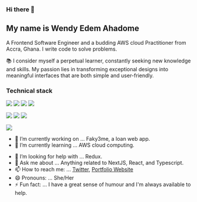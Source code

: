 <!-- ![alt text](https://i.imgur.com/gGydeDF.jpg "Banner Image") -->

### Hi there 👋

## My name is Wendy Edem Ahadome
A Frontend Software Engineer and a budding AWS cloud Practitioner from Accra, Ghana. I write code to solve problems.

📚 I consider myself a perpetual learner, constantly seeking new knowledge and skills. My passion lies in transforming exceptional designs into meaningful interfaces that are both simple and user-friendly.


### Technical stack

![](https://img.shields.io/badge/JavaScript-F7DF1E?style=for-the-badge&logo=javascript&logoColor=black) ![](https://img.shields.io/badge/TypeScript-007ACC?style=for-the-badge&logo=typescript&logoColor=white) ![](https://img.shields.io/badge/React-20232A?style=for-the-badge&logo=react&logoColor=61DAFB) ![](https://img.shields.io/badge/Next--JS-1F262C?style=for-the-badge&logo=next.js&logoColor=white)

![](https://img.shields.io/badge/Chakra-UI-319795?style=for-the-badge&logo=chakra-ui&logoColor=319795) ![](https://img.shields.io/badge/Tailwind_CSS-4EADC9?style=for-the-badge&logo=tailwind-css&logoColor=white) ![](https://img.shields.io/badge/styled--components-DB7093?style=for-the-badge&logo=styled-components&logoColor=white)

![](https://img.shields.io/badge/Firebase-F7CC50?style=for-the-badge&logo=firebase&logoColor=white)


<!--Here are some ideas to get you started: -->

- 🔭 I’m currently working on ... Faky3me, a loan web app.
- 🌱 I’m currently learning ... AWS cloud computing.
<!-- - 👯 I’m looking to collaborate on ... Any Mobile or Full Stack Web development with Swift UI, React, Go and Django -->
- 🤔 I’m looking for help with ... Redux.
- 💬 Ask me about ... Anything related to NextJS, React, and Typescript.
- 📫 How to reach me: ... [Twitter](https://twitter.com/mya_gwen), [Portfolio Website](https://myagwen.vercel.app/)
- 😄 Pronouns: ... She/Her
- ⚡ Fun fact: ... I have a great sense of humour and I'm always available to help.

